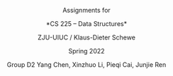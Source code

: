 <p align="center">
Assignments for
</p>
<p align="center">
*CS 225 – Data Structures*  
</p>
<p align="center">
ZJU-UIUC / Klaus-Dieter Schewe
<p align="center">
Spring 2022   
    <p align="center">
Group D2 Yang Chen, Xinzhuo Li, Pieqi Cai, Junjie Ren  
